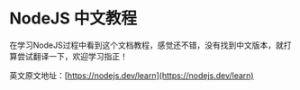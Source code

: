 # NodeJS 中文教程

在学习NodeJS过程中看到这个文档教程，感觉还不错，没有找到中文版本，就打算尝试翻译一下，欢迎学习指正！

英文原文地址：[https://nodejs.dev/learn](https://nodejs.dev/learn)
